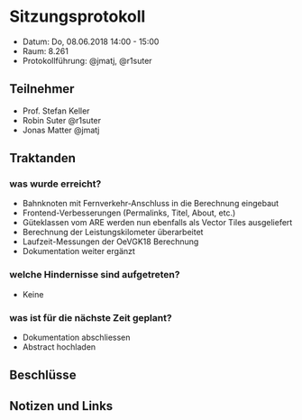 # Sitzungsprotokoll

* Datum: Do, 08.06.2018 14:00 - 15:00
* Raum: 8.261
* Protokollführung: @jmatj, @r1suter

## Teilnehmer

* Prof. Stefan Keller
* Robin Suter @r1suter
* Jonas Matter @jmatj

## Traktanden

### was wurde erreicht?

* Bahnknoten mit Fernverkehr-Anschluss in die Berechnung eingebaut
* Frontend-Verbesserungen (Permalinks, Titel, About, etc.)
* Güteklassen vom ARE werden nun ebenfalls als Vector Tiles ausgeliefert
* Berechnung der Leistungskilometer überarbeitet
* Laufzeit-Messungen der OeVGK18 Berechnung
* Dokumentation weiter ergänzt


### welche Hindernisse sind aufgetreten?

* Keine

### was ist für die nächste Zeit geplant?

* Dokumentation abschliessen
* Abstract hochladen

## Beschlüsse


## Notizen und Links

